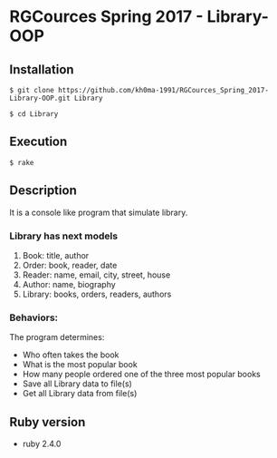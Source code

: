 # RGCources Spring 2017 - Library-OOP

## Installation

``` $ git clone https://github.com/kh0ma-1991/RGCources_Spring_2017-Library-OOP.git Library ```

``` $ cd Library ```

## Execution

``` $ rake ```

## Description

It is a console like program that simulate library.

### Library has next models
1. Book: title, author
2. Order: book, reader, date
3. Reader: name, email, city, street, house
4. Author: name, biography
5. Library: books, orders, readers, authors

### Behaviors:
The program determines:
* Who often takes the book
* What is the most popular book
* How many people ordered one of the three most popular books
* Save all Library data to file(s)
* Get all Library data from file(s)

## Ruby version
  * ruby 2.4.0
